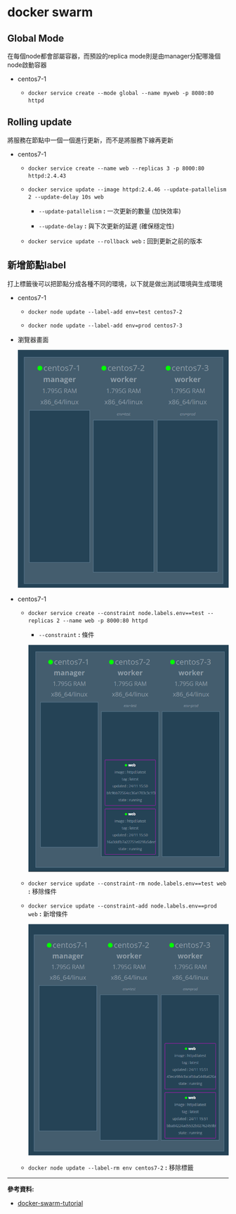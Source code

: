 # docker swarm

## Global Mode

在每個node都會部屬容器，而預設的replica mode則是由manager分配哪幾個node啟動容器

- centos7-1

    - `docker service create --mode global --name myweb -p 8080:80 httpd`

## Rolling update

將服務在節點中一個一個進行更新，而不是將服務下線再更新

- centos7-1

    - `docker service create --name web --replicas 3 -p 8000:80 httpd:2.4.43`

    - `docker service update --image httpd:2.4.46 --update-patallelism 2 --update-delay 10s web`

        - `--update-patallelism` **:** 一次更新的數量 (加快效率)

        - `--update-delay` **:** 與下次更新的延遲 (確保穩定性)

    - `docker service update --rollback web` **:** 回到更新之前的版本

## 新增節點label

打上標籤後可以把節點分成各種不同的環境，以下就是做出測試環境與生成環境

- centos7-1

    - `docker node update --label-add env=test centos7-2`

    - `docker node update --label-add env=prod centos7-3`

- 瀏覽器畫面

    ![](img/20201124/1.png)

- centos7-1

    - `docker service create --constraint node.labels.env==test --replicas 2 --name web -p 8000:80 httpd`

        - `--constraint` **:** 條件

        ![](img/20201124/2.png)

    - `docker service update --constraint-rm node.labels.env==test web` **:** 移除條件

    - `docker service update --constraint-add node.labels.env==prod web` **:** 新增條件

        ![](img/20201124/3.png)

    - `docker node update --label-rm env centos7-2` **:** 移除標籤
---
**參考資料:**

- [docker-swarm-tutorial](https://github.com/twtrubiks/docker-swarm-tutorial)